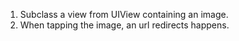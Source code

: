 1. Subclass a view from UIView containing an image.
2. When tapping the image, an url redirects happens.
